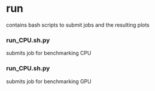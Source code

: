 # run
contains bash scripts to submit jobs and the resulting plots

### run_CPU.sh.py

submits job for benchmarking CPU

### run_CPU.sh.py

submits job for benchmarking GPU

